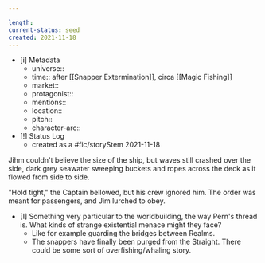 ```yaml
---

length:
current-status: seed
created: 2021-11-18
---
```


- [i] Metadata
	- universe:: 
	- time:: after [[Snapper Extermination]], circa [[Magic Fishing]]
	- market::
	- protagonist::
	- mentions::
	- location::
	- pitch:: 
	- character-arc::
- [!] Status Log
	- created as a #fic/storyStem 2021-11-18


Jihm couldn't believe the size of the ship, but waves still crashed over the side, dark grey seawater sweeping buckets and ropes across the deck as it flowed from side to side. 

"Hold tight," the Captain bellowed, but his crew ignored him. The order was meant for passengers, and Jim lurched to obey. 

- [I] Something very particular to the worldbuilding, the way Pern's thread is. What kinds of strange existential menace might they face?
	- Like for example guarding the bridges between Realms. 
	- The snappers have finally been purged from the Straight. There could be some sort of overfishing/whaling story. 
